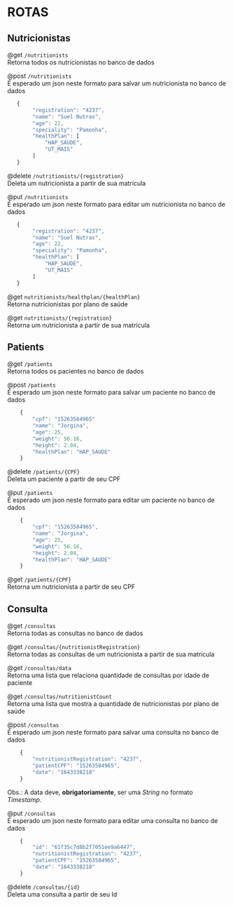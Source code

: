# ROTAS 
## Nutricionistas 
@get `/nutritionists`\
Retorna todos os nutricionistas no banco de dados

@post `/nutritionists`\
É esperado um json neste formato para salvar um nutricionista no banco de dados
```js
   {
        "registration": "4237",
        "name": "Suel Nutras",
        "age": 22,
        "speciality": "Pamonha",
        "healthPlan": [
            "HAP_SAUDE",
            "UT_MAIS"
        ]
   }
```

@delete `/nutritionists/{registration}`\
Deleta um nutricionista a partir de sua matrícula

@put `/nutritionists`\
É esperado um json neste formato para editar um nutricionista no banco de dados
```js
   {
        "registration": "4237",
        "name": "Suel Nutras",
        "age": 22,
        "speciality": "Pamonha",
        "healthPlan": [
            "HAP_SAUDE",
            "UT_MAIS"
        ]
   }
```

@get `nutritionists/healthplan/{healthPlan}`\
Retorna nutricionistas por plano de saúde

@get `nutritionists/{registration}`\
Retorna um nutricionista a partir de sua matrícula


## Patients

@get `/patients`\
Retorna todos os pacientes no banco de dados

@post `/patients`\
É esperado um json neste formato para salvar um paciente no banco de dados
```js
    {
        "cpf": "15263584965"
        "name": "Jorgina",
        "age": 25,
        "weight": 56.16,
        "height": 2.04,
        "healthPlan": "HAP_SAUDE"
    }
```

@delete `/patients/{CPF}`\
Deleta um paciente a partir de seu CPF

@put `/patients`\
É esperado um json neste formato para editar um paciente no banco de dados
```js
    {
        "cpf": "15263584965",
        "name": "Jorgina",
        "age": 25,
        "weight": 56.16,
        "height": 2.04,
        "healthPlan": "HAP_SAUDE"
    }
```

@get `/patients/{CPF}`\
Retorna um nutricionista a partir de seu CPF


## Consulta

@get `/consultas`\
Retorna todas as consultas no banco de dados

@get `/consultas/{nutritionistRegistration}`\
Retorna todas as consultas de um nutricionista a partir de sua matrícula

@get `/consultas/data`\
Retorna uma lista que relaciona quantidade de consultas por idade de paciente

@get `/consultas/nutritionistCount`\
Retorna uma lista que mostra a quantidade de nutricionistas por plano de saúde

@post `/consultas`\
É esperado um json neste formato para salvar uma consulta no banco de dados
```js
    {
        "nutritionistRegistration": "4237",
        "patientCPF": "15263584965",
        "date": "1643338218"
    }
```
Obs.: A data deve, **obrigatoriamente**, ser uma *String* no formato *Timestamp*.

@put `/consultas`\
É esperado um json neste formato para editar uma consulta no banco de dados
```js
    {
        "id": "61f35c7d8b2f7051ee9a6447",
        "nutritionistRegistration": "4237",
        "patientCPF": "15263584965",
        "date": "1643338218"
    }
```

@delete `/consultas/{id}`\
Deleta uma consulta a partir de seu Id










